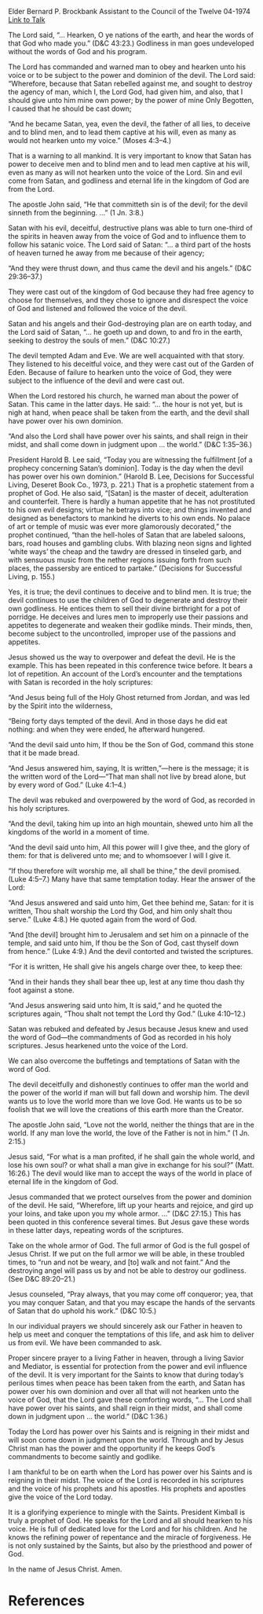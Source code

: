 Elder Bernard P. Brockbank
Assistant to the Council of the Twelve
04-1974
[Link to Talk](https://www.churchofjesuschrist.org/study/general-conference/1974/04/hearken-unto-the-voice-of-god?lang=eng)

The Lord said, “… Hearken, O ye nations of the earth, and hear the words of that God who made you.” (D&C 43:23.) Godliness in man goes undeveloped without the words of God and his program.

The Lord has commanded and warned man to obey and hearken unto his voice or to be subject to the power and dominion of the devil. The Lord said: “Wherefore, because that Satan rebelled against me, and sought to destroy the agency of man, which I, the Lord God, had given him, and also, that I should give unto him mine own power; by the power of mine Only Begotten, I caused that he should be cast down;

“And he became Satan, yea, even the devil, the father of all lies, to deceive and to blind men, and to lead them captive at his will, even as many as would not hearken unto my voice.” (Moses 4:3–4.)

That is a warning to all mankind. It is very important to know that Satan has power to deceive men and to blind men and to lead men captive at his will, even as many as will not hearken unto the voice of the Lord. Sin and evil come from Satan, and godliness and eternal life in the kingdom of God are from the Lord.

The apostle John said, “He that committeth sin is of the devil; for the devil sinneth from the beginning. …” (1 Jn. 3:8.)

Satan with his evil, deceitful, destructive plans was able to turn one-third of the spirits in heaven away from the voice of God and to influence them to follow his satanic voice. The Lord said of Satan: “… a third part of the hosts of heaven turned he away from me because of their agency;

“And they were thrust down, and thus came the devil and his angels.” (D&C 29:36–37.)

They were cast out of the kingdom of God because they had free agency to choose for themselves, and they chose to ignore and disrespect the voice of God and listened and followed the voice of the devil.

Satan and his angels and their God-destroying plan are on earth today, and the Lord said of Satan, “… he goeth up and down, to and fro in the earth, seeking to destroy the souls of men.” (D&C 10:27.)

The devil tempted Adam and Eve. We are well acquainted with that story. They listened to his deceitful voice, and they were cast out of the Garden of Eden. Because of failure to hearken unto the voice of God, they were subject to the influence of the devil and were cast out.

When the Lord restored his church, he warned man about the power of Satan. This came in the latter days. He said: “… the hour is not yet, but is nigh at hand, when peace shall be taken from the earth, and the devil shall have power over his own dominion.

“And also the Lord shall have power over his saints, and shall reign in their midst, and shall come down in judgment upon … the world.” (D&C 1:35–36.)

President Harold B. Lee said, “Today you are witnessing the fulfillment [of a prophecy concerning Satan’s dominion]. Today is the day when the devil has power over his own dominion.” (Harold B. Lee, Decisions for Successful Living, Deseret Book Co., 1973, p. 221.) That is a prophetic statement from a prophet of God. He also said, “[Satan] is the master of deceit, adulteration and counterfeit. There is hardly a human appetite that he has not prostituted to his own evil designs; virtue he betrays into vice; and things invented and designed as benefactors to mankind he diverts to his own ends. No palace of art or temple of music was ever more glamorously decorated,” the prophet continued, “than the hell-holes of Satan that are labeled saloons, bars, road houses and gambling clubs. With blazing neon signs and lighted ‘white ways’ the cheap and the tawdry are dressed in tinseled garb, and with sensuous music from the nether regions issuing forth from such places, the passersby are enticed to partake.” (Decisions for Successful Living, p. 155.)

Yes, it is true; the devil continues to deceive and to blind men. It is true; the devil continues to use the children of God to degenerate and destroy their own godliness. He entices them to sell their divine birthright for a pot of porridge. He deceives and lures men to improperly use their passions and appetites to degenerate and weaken their godlike minds. Their minds, then, become subject to the uncontrolled, improper use of the passions and appetites.

Jesus showed us the way to overpower and defeat the devil. He is the example. This has been repeated in this conference twice before. It bears a lot of repetition. An account of the Lord’s encounter and the temptations with Satan is recorded in the holy scriptures:

“And Jesus being full of the Holy Ghost returned from Jordan, and was led by the Spirit into the wilderness,

“Being forty days tempted of the devil. And in those days he did eat nothing: and when they were ended, he afterward hungered.

“And the devil said unto him, If thou be the Son of God, command this stone that it be made bread.

“And Jesus answered him, saying, It is written,”—here is the message; it is the written word of the Lord—“That man shall not live by bread alone, but by every word of God.” (Luke 4:1–4.)

The devil was rebuked and overpowered by the word of God, as recorded in his holy scriptures.

“And the devil, taking him up into an high mountain, shewed unto him all the kingdoms of the world in a moment of time.

“And the devil said unto him, All this power will I give thee, and the glory of them: for that is delivered unto me; and to whomsoever I will I give it.

“If thou therefore wilt worship me, all shall be thine,” the devil promised. (Luke 4:5–7.) Many have that same temptation today. Hear the answer of the Lord:

“And Jesus answered and said unto him, Get thee behind me, Satan: for it is written, Thou shalt worship the Lord thy God, and him only shalt thou serve.” (Luke 4:8.) He quoted again from the word of God.

“And [the devil] brought him to Jerusalem and set him on a pinnacle of the temple, and said unto him, If thou be the Son of God, cast thyself down from hence.” (Luke 4:9.) And the devil contorted and twisted the scriptures.

“For it is written, He shall give his angels charge over thee, to keep thee:

“And in their hands they shall bear thee up, lest at any time thou dash thy foot against a stone.

“And Jesus answering said unto him, It is said,” and he quoted the scriptures again, “Thou shalt not tempt the Lord thy God.” (Luke 4:10–12.)

Satan was rebuked and defeated by Jesus because Jesus knew and used the word of God—the commandments of God as recorded in his holy scriptures. Jesus hearkened unto the voice of the Lord.

We can also overcome the buffetings and temptations of Satan with the word of God.

The devil deceitfully and dishonestly continues to offer man the world and the power of the world if man will but fall down and worship him. The devil wants us to love the world more than we love God. He wants us to be so foolish that we will love the creations of this earth more than the Creator.

The apostle John said, “Love not the world, neither the things that are in the world. If any man love the world, the love of the Father is not in him.” (1 Jn. 2:15.)

Jesus said, “For what is a man profited, if he shall gain the whole world, and lose his own soul? or what shall a man give in exchange for his soul?” (Matt. 16:26.) The devil would like man to accept the ways of the world in place of eternal life in the kingdom of God.

Jesus commanded that we protect ourselves from the power and dominion of the devil. He said, “Wherefore, lift up your hearts and rejoice, and gird up your loins, and take upon you my whole armor. …” (D&C 27:15.) This has been quoted in this conference several times. But Jesus gave these words in these latter days, repeating words of the scriptures.

Take on the whole armor of God. The full armor of God is the full gospel of Jesus Christ. If we put on the full armor we will be able, in these troubled times, to “run and not be weary, and [to] walk and not faint.” And the destroying angel will pass us by and not be able to destroy our godliness. (See D&C 89:20–21.)

Jesus counseled, “Pray always, that you may come off conqueror; yea, that you may conquer Satan, and that you may escape the hands of the servants of Satan that do uphold his work.” (D&C 10:5.)

In our individual prayers we should sincerely ask our Father in heaven to help us meet and conquer the temptations of this life, and ask him to deliver us from evil. We have been commanded to ask.

Proper sincere prayer to a living Father in heaven, through a living Savior and Mediator, is essential for protection from the power and evil influence of the devil. It is very important for the Saints to know that during today’s perilous times when peace has been taken from the earth, and Satan has power over his own dominion and over all that will not hearken unto the voice of God, that the Lord gave these comforting words, “… The Lord shall have power over his saints, and shall reign in their midst, and shall come down in judgment upon … the world.” (D&C 1:36.)

Today the Lord has power over his Saints and is reigning in their midst and will soon come down in judgment upon the world. Through and by Jesus Christ man has the power and the opportunity if he keeps God’s commandments to become saintly and godlike.

I am thankful to be on earth when the Lord has power over his Saints and is reigning in their midst. The voice of the Lord is recorded in his scriptures and the voice of his prophets and his apostles. His prophets and apostles give the voice of the Lord today.

It is a glorifying experience to mingle with the Saints. President Kimball is truly a prophet of God. He speaks for the Lord and all should hearken to his voice. He is full of dedicated love for the Lord and for his children. And he knows the refining power of repentance and the miracle of forgiveness. He is not only sustained by the Saints, but also by the priesthood and power of God.

In the name of Jesus Christ. Amen.

# References
